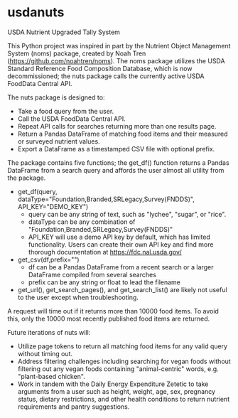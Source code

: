 # usdanuts
USDA Nutrient Upgraded Tally System

This Python project was inspired in part by the Nutrient Object Management System (noms) package, created by Noah Tren (https://github.com/noahtren/noms). 
The noms package utilizes the USDA Standard Reference Food Composition Database, which is now decommissioned; the nuts package calls the currently active USDA FoodData Central API.

The nuts package is designed to: 
- Take a food query from the user.
- Call the USDA FoodData Central API.
- Repeat API calls for searches returning more than one results page.
- Return a Pandas DataFrame of matching food items and their measured or surveyed nutrient values.
- Export a DataFrame as a timestamped CSV file with optional prefix.

The package contains five functions; the get_df() function returns a Pandas DataFrame from a search query and affords the user almost all utility from the package.
- get_df(query,
         dataType="Foundation,Branded,SRLegacy,Survey(FNDDS)",
         API_KEY="DEMO_KEY")
  - query can be any string of text, such as "lychee", "sugar", or "rice".
  - dataType can be any combination of "Foundation,Branded,SRLegacy,Survey(FNDDS)"
  - API_KEY will use a demo API key by default, which has limited functionality. Users can create their own API key and find more thorough documentation at https://fdc.nal.usda.gov/
- get_csv(df,prefix="")
  - df can be a Pandas DataFrame from a recent search or a larger DataFrame compiled from several searches
  - prefix can be any string or float to lead the filename
- get_url(), get_search_pages(), and get_search_list() are likely not useful to the user except when troubleshooting.

A request will time out if it returns more than 10000 food items. To avoid this, only the 10000 most recently published food items are returned.

Future iterations of nuts will:
- Utilize page tokens to return all matching food items for any valid query without timing out.
- Address filtering challenges including searching for vegan foods without filtering out any vegan foods containing "animal-centric" words, e.g. "plant-based chicken".
- Work in tandem with the Daily Energy Expenditure Zetetic to take arguments from a user such as height, weight, age, sex, pregnancy status, dietary restrictions, and other health conditions to return nutrient requirements and pantry suggestions.
